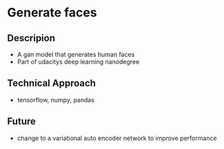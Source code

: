 # Generate faces

## Descripion

-   A gan model that generates human faces
-   Part of udacitys deep learning nanodegree

## Technical Approach
-   tensorflow, numpy, pandas

## Future
-   change to a variational auto encoder network to improve performance
